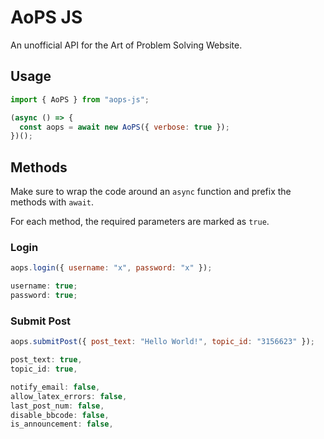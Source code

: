 # AoPS JS

An unofficial API for the Art of Problem Solving Website.

## Usage

```js
import { AoPS } from "aops-js";

(async () => {
  const aops = await new AoPS({ verbose: true });
})();
```

## Methods

Make sure to wrap the code around an `async` function and prefix the methods with `await`.

For each method, the required parameters are marked as `true`.

### Login

```js
aops.login({ username: "x", password: "x" });
```

```js
username: true;
password: true;
```

### Submit Post

```js
aops.submitPost({ post_text: "Hello World!", topic_id: "3156623" });
```

```js
post_text: true,
topic_id: true,

notify_email: false,
allow_latex_errors: false,
last_post_num: false,
disable_bbcode: false,
is_announcement: false,
```
